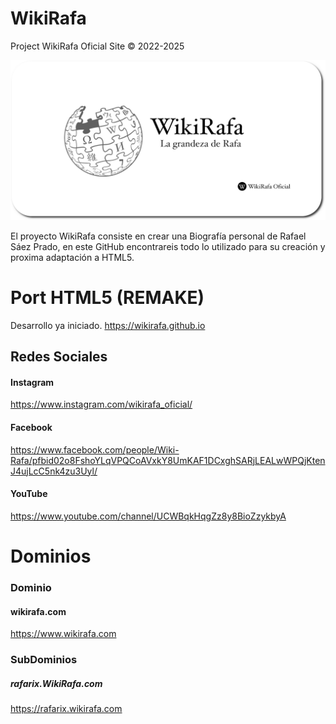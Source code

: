 # WikiRafa
Project WikiRafa Oficial Site ©
2022-2025

![WikiRafa](https://github.com/WikiRafa/.github/blob/main/assets/WikiRedonded.png)

El proyecto WikiRafa consiste en crear una Biografía personal de Rafael Sáez Prado, en este GitHub encontrareis todo lo utilizado para su creación y proxima adaptación a HTML5. 

# Port HTML5 (REMAKE)
Desarrollo ya iniciado.
https://wikirafa.github.io

## Redes Sociales

#### Instagram
https://www.instagram.com/wikirafa_oficial/

#### Facebook
https://www.facebook.com/people/Wiki-Rafa/pfbid02o8FshoYLqVPQCoAVxkY8UmKAF1DCxghSARjLEALwWPQjKtenJ4ujLcC5nk4zu3Uyl/

#### YouTube
https://www.youtube.com/channel/UCWBqkHqgZz8y8BioZzykbyA

# Dominios

### Dominio
#### wikirafa.com
https://www.wikirafa.com

### SubDominios
##### rafarix.WikiRafa.com
https://rafarix.wikirafa.com
